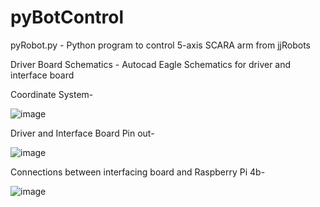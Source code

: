 # pyBotControl
pyRobot.py - Python program to control 5-axis SCARA arm from jjRobots

Driver Board Schematics - Autocad Eagle Schematics for driver and interface board

Coordinate System-

![image](https://github.com/UdhayROB/pyBotControl/assets/143361662/85e49e8a-c894-48d1-a78c-3d1317a07518)

Driver and Interface Board Pin out-

![image](https://github.com/UdhayROB/pyBotControl/assets/143361662/08327ca5-daff-48fa-81aa-986af3f1c010)

Connections between interfacing board and Raspberry Pi 4b-

![image](https://github.com/UdhayROB/pyBotControl/assets/143361662/77b4abbf-da01-4e95-97c8-ef52401b9277)
